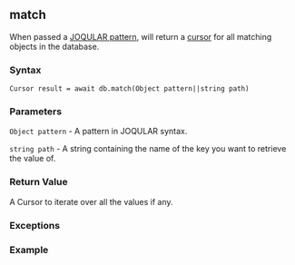 ## match 

When passed a [JOQULAR pattern](/#/reasondb/tutorials/joqular), will return a [cursor](/#/reasondb/tutorials/cursors) for all matching objects in the database.

### Syntax

`Cursor result = await db.match(Object pattern||string path)`

### Parameters

`Object pattern` - A pattern in JOQULAR syntax.

`string path` - A string containing the name of the key you want to retrieve the value of.

### Return Value

A Cursor to iterate over all the values if any.

### Exceptions


### Example